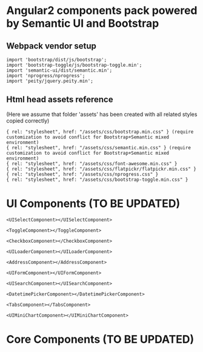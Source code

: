 # Angular2 components pack powered by Semantic UI and Bootstrap

## Webpack vendor setup

```
import 'bootstrap/dist/js/bootstrap'; 
import 'bootstrap-toggle/js/bootstrap-toggle.min';
import 'semantic-ui/dist/semantic.min';
import 'nprogress/nprogress';
import 'peity/jquery.peity.min';
```

## Html head assets reference
(Here we assume that folder 'assets' has been created with all related styles copied correctly)

```
{ rel: "stylesheet", href: "/assets/css/bootstrap.min.css" } (require customization to avoid conflict for Bootstrap+Semantic mixed environment)
{ rel: "stylesheet", href: "/assets/css/semantic.min.css" } (require customization to avoid conflict for Bootstrap+Semantic mixed environment)
{ rel: "stylesheet", href: "/assets/css/font-awesome.min.css" } 
{ rel: "stylesheet", href: "/assets/css/flatpickr/flatpickr.min.css" }
{ rel: "stylesheet", href: "/assets/css/nprogress.css" }
{ rel: "stylesheet", href: "/assets/css/bootstrap-toggle.min.css" }
```


# UI Components (TO BE UPDATED)

```
<UISelectComponent></UISelectComponent>
```

```
<ToggleComponent></ToggleComponent>
```

```
<CheckboxComponent></CheckboxComponent>
```

```
<UILoaderComponent></UILoaderComponent>
```

```
<AddressComponent></AddressComponent>
```

```
<UIFormComponent></UIFormComponent>
```

```
<UISearchComponent></UISearchComponent>
```

```
<DatetimePickerComponent></DatetimePickerComponent>
```

```
<TabsComponent></TabsComponent>
```

```
<UIMiniChartComponent></UIMiniChartComponent>
```


# Core Components (TO BE UPDATED)


